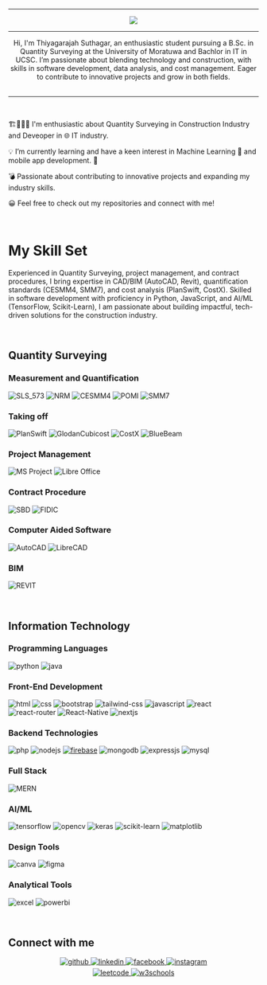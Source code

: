 <hr>
<div align="center">
  <img src="https://readme-typing-svg.herokuapp.com?font=Fira+Code&size=32&pause=1000&color=C128F7&width=550&lines=Hello%2C;I+am+Thiyagarajah+Suthagar%2C;Welcome+to+my+Portfolio+!!!">
</div>
<hr>
<div align="center">Hi, I'm Thiyagarajah Suthagar, an enthusiastic student pursuing a B.Sc. in Quantity Surveying at the University of Moratuwa and Bachlor in IT in UCSC. I’m passionate about blending technology and construction, with skills in software development, data analysis, and cost management. Eager to contribute to innovative projects and grow in both fields. </div>  
<br> <hr> <br>
  

 🏗️👷🏻‍♂️ I'm enthusiastic about Quantity Surveying in Construction Industry and Deveoper in 🌐 IT industry.
  

💡 I’m currently learning and have a keen interest in Machine Learning 🤖 and mobile app development. 📱
  

 💣 Passionate about contributing to innovative projects and expanding my industry skills. 
  

  😀 Feel free to check out my repositories and connect with me!  
  

<br/>  

# My Skill Set

<p>Experienced in Quantity Surveying, project management, and contract procedures, I bring expertise in CAD/BIM (AutoCAD, Revit), quantification standards (CESMM4, SMM7), and cost analysis (PlanSwift, CostX). Skilled in software development with proficiency in Python, JavaScript, and AI/ML (TensorFlow, Scikit-Learn), I am passionate about building impactful, tech-driven solutions for the construction industry. </p>
<br/>  

## Quantity Surveying
### Measurement and Quantification

![SLS_573](https://img.shields.io/badge/SLS_573-3776AB?style=for-the-badge&logo=SLS_573&logoColor=white)
![NRM](https://img.shields.io/badge/NRM-3776AB?style=for-the-badge&logo=NRM&logoColor=white)
![CESMM4](https://img.shields.io/badge/CESMM4-3776AB?style=for-the-badge&logo=CESMM4&logoColor=white)
![POMI](https://img.shields.io/badge/POMI-3776AB?style=for-the-badge&logo=POMI&logoColor=white)
![SMM7](https://img.shields.io/badge/SMM7-3776AB?style=for-the-badge&logo=SMM7&logoColor=white)

### Taking off
![PlanSwift](https://img.shields.io/badge/PlanSwift-00599C?style=for-the-badge&logo=PlanSwift&logoColor=white)
![GlodanCubicost](https://img.shields.io/badge/GlodanCubicost-00599C?style=for-the-badge&logo=GlodanCubicost&logoColor=white)
![CostX](https://img.shields.io/badge/CostX-00599C?style=for-the-badge&logo=CostX&logoColor=white)
![BlueBeam](https://img.shields.io/badge/BlueBeam-00599C?style=for-the-badge&logo=BlueBeam&logoColor=white)


### Project Management 
![MS Project](https://img.shields.io/badge/MS_Project-323330?style=for-the-badge&logo=MS_Project&logoColor=F7DF1E)
![Libre Office](https://img.shields.io/badge/Libre_Office-323330?style=for-the-badge&logo=Libre_Office&logoColor=F7DF1E)

### Contract Procedure
![SBD](https://img.shields.io/badge/SBD-E34F26?style=for-the-badge&logo=SBD&logoColor=white)
![FIDIC](https://img.shields.io/badge/FIDIC-E34F26?style=for-the-badge&logo=FIDIC&logoColor=white)

### Computer Aided Software
![AutoCAD](https://img.shields.io/badge/AutoCAD-339933?style=for-the-badge&logo=AutoCAD&logoColor=white)
![LibreCAD](https://img.shields.io/badge/LibreCAD-339933?style=for-the-badge&logo=LibreCAD&logoColor=white)

### BIM
![REVIT](https://img.shields.io/badge/REVIT-5C3EE8?style=for-the-badge&logo=REVIT&logoColor=white)

<br/>  

## Information Technology

### Programming Languages
![python](https://img.shields.io/badge/python-3776AB?style=for-the-badge&logo=python&logoColor=white)
![java](https://img.shields.io/badge/java-007396?style=for-the-badge&logo=java&logoColor=white)

### Front-End Development
<!-- ![next](https://img.shields.io/badge/Next-000000?style=for-the-badge&logo=nextdotjs&logoColor=FFFFFF) -->
![html](https://img.shields.io/badge/HTML5-E34F26?style=for-the-badge&logo=html5&logoColor=white)
![css](https://img.shields.io/badge/CSS3-1572B6?style=for-the-badge&logo=css3&logoColor=white)
![bootstrap](https://img.shields.io/badge/bootstrap-28B6F6?style=for-the-badge&logo=bootstrap&logoColor=white)
![tailwind-css](https://img.shields.io/badge/tailwind_css-06B6D4?style=for-the-badge&logo=tailwind-css&logoColor=white)
![javascript](https://img.shields.io/badge/JavaScript-323330?style=for-the-badge&logo=javascript&logoColor=F7DF1E)
![react](https://img.shields.io/badge/React-20232A?style=for-the-badge&logo=react&logoColor=61DAFB)
![react-router](https://img.shields.io/badge/React_Router-CA4245?style=for-the-badge&logo=react-router&logoColor=white) 
![React-Native](https://img.shields.io/badge/React-Native-28B6F6?style=for-the-badge&logo=React-Native&logoColor=white)
![nextjs](https://img.shields.io/badge/Next.js-000000?style=for-the-badge&logo=nextdotjs&logoColor=white)

### Backend Technologies
![php](https://img.shields.io/badge/PHP-777BB4?style=for-the-badge&logo=php&logoColor=white)
![nodejs](https://img.shields.io/badge/Node.js-339933?style=for-the-badge&logo=nodedotjs&logoColor=white)
[![firebase](https://img.shields.io/badge/Firebase-ffaa00?style=for-the-badge&logo=Firebase&logoColor=white)](https://firebase.google.com/)
![mongodb](https://img.shields.io/badge/MongoDB-47A248?style=for-the-badge&logo=mongodb&logoColor=white)
![expressjs](https://img.shields.io/badge/Express.js-000000?style=for-the-badge&logo=express&logoColor=white)
![mysql](https://img.shields.io/badge/MySQL-4479A1?style=for-the-badge&logo=mysql&logoColor=white)

### Full Stack
![MERN](https://img.shields.io/badge/MERN-777BB4?style=for-the-badge&logo=mern&logoColor=white)

### AI/ML
![tensorflow](https://img.shields.io/badge/TensorFlow-FF6F00?style=for-the-badge&logo=tensorflow&logoColor=white)
![opencv](https://img.shields.io/badge/OpenCV-5C3EE8?style=for-the-badge&logo=opencv&logoColor=white)
![keras](https://img.shields.io/badge/Keras-D00000?style=for-the-badge&logo=keras&logoColor=white)
![scikit-learn](https://img.shields.io/badge/scikit--learn-F7931E?style=for-the-badge&logo=scikit-learn&logoColor=white)
![matplotlib](https://img.shields.io/badge/Matplotlib-3776AB?style=for-the-badge&logo=matplotlib&logoColor=white)

### Design Tools
![canva](https://img.shields.io/badge/canva-00C4CC?style=for-the-badge&logo=canva&logoColor=white)
![figma](https://img.shields.io/badge/figma-000000?style=for-the-badge&logo=figma&logoColor=white)


### Analytical Tools
![excel](https://img.shields.io/badge/Excel-217346?style=for-the-badge&logo=microsoft-excel&logoColor=white)
![powerbi](https://img.shields.io/badge/Power%20BI-F2C811?style=for-the-badge&logo=powerbi&logoColor=white)

<br/>  


## Connect with me  
<div align="center">
<a href="https://github.com/ptusutha06" target="_blank">
<img src=https://img.shields.io/badge/github-%2324292e.svg?&style=for-the-badge&logo=github&logoColor=white alt=github style="margin-bottom: 5px;" />
</a>
<a href="https://www.linkedin.com/in/thiyagarajah-suthagar-0904a1206?lipi=urn%3Ali%3Apage%3Ad_flagship3_profile_view_base_contact_details%3BEpi9kkYuSf2Oeuz6dKc9EA%3D%3D" target="_blank">
<img src=https://img.shields.io/badge/linkedin-%231E77B5.svg?&style=for-the-badge&logo=linkedin&logoColor=white alt=linkedin style="margin-bottom: 5px;" />
</a>
<a href="https://www.facebook.com/thiyagarajah.suthagar.5?mibextid=LQQJ4d" target="_blank">
<img src=https://img.shields.io/badge/facebook-%232E87FB.svg?&style=for-the-badge&logo=facebook&logoColor=white alt=facebook style="margin-bottom: 5px;" />
</a>
<a href="https://www.instagram.com/_suthat_06/profilecard" target="_blank">
<img src=https://img.shields.io/badge/instagram-%23000000.svg?&style=for-the-badge&logo=instagram&logoColor=white alt=instagram style="margin-bottom: 5px;" />
</a> 
<br/>
<a href="#" target="_blank">
<img src=https://img.shields.io/badge/leetcode-%23000000.svg?&style=for-the-badge&logo=leetcode&logoColor=white alt=leetcode style="margin-bottom: 5px;" />
</a> 
<a href="#" target="_blank">
<img src=https://img.shields.io/badge/w3schools-%23000000.svg?&style=for-the-badge&logo=w3schools&logoColor=white alt=w3schools style="margin-bottom: 5px;" />
</a>  
</div>  




  

<br/>  




<!--
- 🔭 I’m currently working on ...
- 🌱 I’m currently learning ...
- 👯 I’m looking to collaborate on ...
- 🤔 I’m looking for help with ...
- 💬 Ask me about ...
- 📫 How to reach me: ...
- 😄 Pronouns: ...
- ⚡ Fun fact: ...
-->
